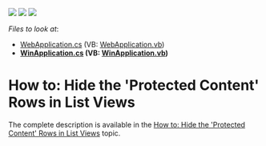 <!-- default badges list -->
![](https://img.shields.io/endpoint?url=https://codecentral.devexpress.com/api/v1/VersionRange/128590890/14.2.3%2B)
[![](https://img.shields.io/badge/Open_in_DevExpress_Support_Center-FF7200?style=flat-square&logo=DevExpress&logoColor=white)](https://supportcenter.devexpress.com/ticket/details/E4034)
[![](https://img.shields.io/badge/📖_How_to_use_DevExpress_Examples-e9f6fc?style=flat-square)](https://docs.devexpress.com/GeneralInformation/403183)
<!-- default badges end -->
<!-- default file list -->
*Files to look at*:

* [WebApplication.cs](./CS/SecuritySystemExample.Web/WebApplication.cs) (VB: [WebApplication.vb](./VB/SecuritySystemExample.Web/WebApplication.vb))
* **[WinApplication.cs](./CS/SecuritySystemExample.Win/WinApplication.cs) (VB: [WinApplication.vb](./VB/SecuritySystemExample.Win/WinApplication.vb))**
<!-- default file list end -->
# How to: Hide the 'Protected Content' Rows in List Views


<p>The complete description is available in the <a href="http://documentation.devexpress.com/#xaf/CustomDocument3437">How to: Hide the 'Protected Content' Rows in List Views</a> topic.</p>

<br/>


